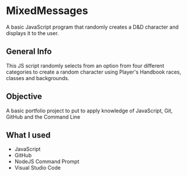 # MixedMessages
A basic JavaScript program that randomly creates a D&D character and displays it to the user.
## General Info
This JS script randomly selects from an option from four different categories to create a random character using Player's Handbook races, classes and backgrounds.
## Objective
A basic portfolio project to put to apply knowledge of JavaScript, Git, GitHub and the Command Line
## What I used
- JavaScript
- GitHub
- NodeJS Command Prompt
- Visual Studio Code
